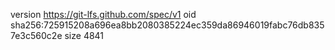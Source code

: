 version https://git-lfs.github.com/spec/v1
oid sha256:725915208a696ea8bb2080385224ec359da86946019fabc76db8357e3c560c2e
size 4841
